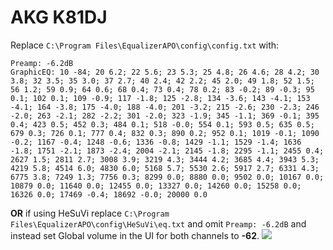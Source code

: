 # AKG K81DJ
Replace `C:\Program Files\EqualizerAPO\config\config.txt` with:
```
Preamp: -6.2dB
GraphicEQ: 10 -84; 20 6.2; 22 5.6; 23 5.3; 25 4.8; 26 4.6; 28 4.2; 30 3.8; 32 3.5; 35 3.0; 37 2.7; 40 2.4; 42 2.2; 45 2.0; 49 1.8; 52 1.5; 56 1.2; 59 0.9; 64 0.6; 68 0.4; 73 0.4; 78 0.2; 83 -0.2; 89 -0.3; 95 0.1; 102 0.1; 109 -0.9; 117 -1.8; 125 -2.8; 134 -3.6; 143 -4.1; 153 -4.1; 164 -3.8; 175 -4.0; 188 -4.0; 201 -3.2; 215 -2.6; 230 -2.3; 246 -2.0; 263 -2.1; 282 -2.2; 301 -2.0; 323 -1.9; 345 -1.1; 369 -0.1; 395 0.4; 423 0.5; 452 0.3; 484 0.1; 518 -0.0; 554 0.1; 593 0.5; 635 0.5; 679 0.3; 726 0.1; 777 0.4; 832 0.3; 890 0.2; 952 0.1; 1019 -0.1; 1090 -0.2; 1167 -0.4; 1248 -0.6; 1336 -0.8; 1429 -1.1; 1529 -1.4; 1636 -1.8; 1751 -2.1; 1873 -2.4; 2004 -2.1; 2145 -1.8; 2295 -1.1; 2455 0.4; 2627 1.5; 2811 2.7; 3008 3.9; 3219 4.3; 3444 4.2; 3685 4.4; 3943 5.3; 4219 5.8; 4514 6.0; 4830 6.0; 5168 5.7; 5530 2.6; 5917 2.7; 6331 4.3; 6775 3.8; 7249 1.3; 7756 0.3; 8299 0.0; 8880 0.0; 9502 0.0; 10167 0.0; 10879 0.0; 11640 0.0; 12455 0.0; 13327 0.0; 14260 0.0; 15258 0.0; 16326 0.0; 17469 -0.4; 18692 -0.0; 20000 0.0
```
**OR** if using HeSuVi replace `C:\Program Files\EqualizerAPO\config\HeSuVi\eq.txt` and omit `Preamp: -6.2dB` and instead set Global volume in the UI for both channels to **-62**.
![](https://raw.githubusercontent.com/jaakkopasanen/AutoEq/master/results/Innerfidelity%202017/innerfidelity/onear/AKG%20K81DJ/AKG%20K81DJ.png)